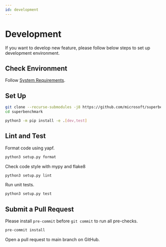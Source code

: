 ```yaml
---
id: development
---
```


# Development

If you want to develop new feature, please follow below steps to set up development environment.

## Check Environment

Follow [System Requirements](../getting-started/installation.md).

## Set Up

```bash
git clone --recurse-submodules -j8 https://github.com/microsoft/superbenchmark
cd superbenchmark

python3 -m pip install -e .[dev,test]
```

## Lint and Test

Format code using yapf.
```bash
python3 setup.py format
```

Check code style with mypy and flake8
```bash
python3 setup.py lint
```

Run unit tests.
```bash
python3 setup.py test
```

## Submit a Pull Request

Please install `pre-commit` before `git commit` to run all pre-checks.

```bash
pre-commit install
```

Open a pull request to main branch on GitHub.
